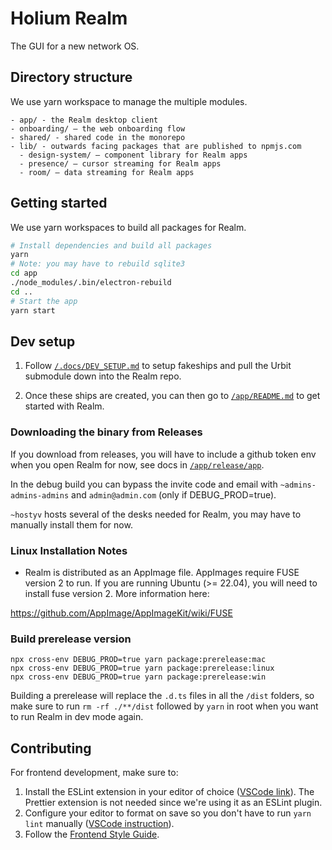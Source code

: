 # Holium Realm

The GUI for a new network OS.

## Directory structure

We use yarn workspace to manage the multiple modules.

```
- app/ - the Realm desktop client
- onboarding/ – the web onboarding flow
- shared/ - shared code in the monorepo
- lib/ - outwards facing packages that are published to npmjs.com
  - design-system/ – component library for Realm apps
  - presence/ – cursor streaming for Realm apps
  - room/ – data streaming for Realm apps
```

## Getting started

We use yarn workspaces to build all packages for Realm.

```zsh
# Install dependencies and build all packages
yarn
# Note: you may have to rebuild sqlite3
cd app
./node_modules/.bin/electron-rebuild
cd ..
# Start the app
yarn start
```

## Dev setup

1. Follow [`/.docs/DEV_SETUP.md`](/.docs/DEV_SETUP.md) to setup fakeships and pull the Urbit submodule down into the Realm repo.

2. Once these ships are created, you can then go to [`/app/README.md`](/app/README.md) to get started with Realm.

### Downloading the binary from Releases

If you download from releases, you will have to include a github token env when you open Realm for now, see docs in [`/app/release/app`](https://github.com/holium/realm/tree/main/app/release/app/README.md).

In the debug build you can bypass the invite code and email with `~admins-admins-admins` and `admin@admin.com` (only if DEBUG_PROD=true).

`~hostyv` hosts several of the desks needed for Realm, you may have to manually install them for now.

### Linux Installation Notes

- Realm is distributed as an AppImage file. AppImages require FUSE version 2 to run. If you are running Ubuntu (>= 22.04), you will need to install fuse version 2. More information here:

https://github.com/AppImage/AppImageKit/wiki/FUSE

### Build prerelease version

```
npx cross-env DEBUG_PROD=true yarn package:prerelease:mac
npx cross-env DEBUG_PROD=true yarn package:prerelease:linux
npx cross-env DEBUG_PROD=true yarn package:prerelease:win
```

Building a prerelease will replace the `.d.ts` files in all the `/dist` folders, so make sure to run `rm -rf ./**/dist` followed by `yarn` in root when you want to run Realm in dev mode again.

## Contributing

For frontend development, make sure to:

1. Install the ESLint extension in your editor of choice ([VSCode link](https://marketplace.visualstudio.com/items?itemName=dbaeumer.vscode-eslint)). The Prettier extension is not needed since we're using it as an ESLint plugin.
2. Configure your editor to format on save so you don't have to run `yarn lint` manually ([VSCode instruction](https://code.visualstudio.com/updates/v1_6#_format-on-save)).
3. Follow the [Frontend Style Guide](./.docs/FRONTEND.md).
